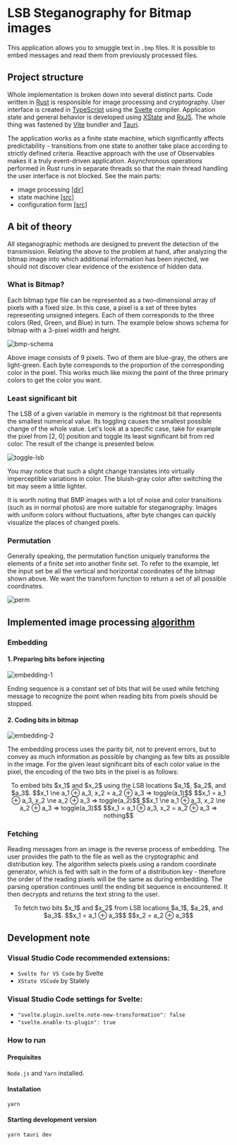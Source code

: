 # LSB Steganography for Bitmap images

This application allows you to smuggle text in `.bmp` files. It is possible to embed messages and read them from previously processed files.

## Project structure

Whole implementation is broken down into several distinct parts. Code written in [Rust](https://www.rust-lang.org/) is responsible for image processing and cryptography. User interface is created in [TypeScript](https://www.typescriptlang.org/) using the [Svelte](https://svelte.dev/) compiler. Application state and general behavior is developed using [XState](https://xstate.js.org/docs/) and [RxJS](https://rxjs.dev/guide/overview). The whole thing was fastened by [Vite](https://vitejs.dev/) bundler and [Tauri](https://tauri.app/).

The application works as a finite state machine, which significantly affects predictability - transitions from one state to another take place according to strictly defined criteria. Reactive approach with the use of Observables makes it a truly event-driven application. Asynchronous operations performed in Rust runs in separate threads so that the main thread handling the user interface is not blocked. See the main parts:

 - image processing [[dir]](https://github.com/milosz1092/steg-bitmap/tree/main/src-tauri/src/steganography)
 - state machine [[src]](https://github.com/milosz1092/steg-bitmap/blob/main/src/store/StateMachine/StateMachine.config.ts)
 - configuration form [[src]](https://github.com/milosz1092/steg-bitmap/blob/main/src/lib/Form/Form.svelte)

## A bit of theory

All steganographic methods are designed to prevent the detection of the transmission. Relating the above to the problem at hand, after analyzing the bitmap image into which additional information has been injected, we should not discover clear evidence of the existence of hidden data.

### What is Bitmap?

Each bitmap type file can be represented as a two-dimensional array of pixels with a fixed size. In this case, a pixel is a set of three bytes representing unsigned integers. Each of them corresponds to the three colors (Red, Green, and Blue) in turn. The example below shows schema for bitmap with a 3-pixel width and height.

![bmp-schema](https://user-images.githubusercontent.com/5222289/198069720-c0788fdb-1252-4336-b73a-b3fb82739a2c.png)

Above image consists of 9 pixels. Two of them are blue-gray, the others are light-green. Each byte corresponds to the proportion of the corresponding color in the pixel. This works much like mixing the paint of the three primary colors to get the color you want.

### Least significant bit

The LSB of a given variable in memory is the rightmost bit that represents the smallest numerical value. Its toggling causes the smallest possible change of the whole value. Let's look at a specific case, take for example the pixel from [2, 0] position and toggle its least significant bit from red color. The result of the change is presented below.

![toggle-lsb](https://user-images.githubusercontent.com/5222289/198108431-5b61bcce-6e57-4735-98d0-2d434626e237.png)

You may notice that such a slight change translates into virtually imperceptible variations in color. The bluish-gray color after switching the bit may seem a little lighter.

It is worth noting that BMP images with a lot of noise and color transitions (such as in normal photos) are more suitable for steganography. Images with uniform colors without fluctuations, after byte changes can quickly visualize the places of changed pixels.

### Permutation

Generally speaking, the permutation function uniquely transforms the elements of a finite set into another finite set. To refer to the example, let the input set be all the vertical and horizontal coordinates of the bitmap shown above. We want the transform function to return a set of all possible coordinates.

![perm](https://user-images.githubusercontent.com/5222289/198269134-c4e79e5b-12e0-4922-bdba-5ab46d2e99bb.png)

## Implemented image processing [algorithm](https://github.com/milosz1092/steg-bitmap/blob/main/src-tauri/src/steganography/image_processor.rs)

### Embedding

#### 1. Preparing bits before injecting
![embedding-1](https://user-images.githubusercontent.com/5222289/198255093-37f8c3bd-f21e-45cf-9b11-cfaa2f0cfb97.png)

Ending sequence is a constant set of bits that will be used while fetching message to recognize the point when reading bits from pixels should be stopped.

#### 2. Coding bits in bitmap
![embedding-2](https://user-images.githubusercontent.com/5222289/198290899-191836f9-b82f-4de6-867e-e9f18c1c7407.png)

The embedding process uses the parity bit, not to prevent errors, but to convey as much information as possible by changing as few bits as possible in the image. For the given least significant bits of each color value in the pixel, the encoding of the two bits in the pixel is as follows:
<p align="center">
To embed bits $x_1$ and $x_2$ using the LSB locations $a_1$, $a_2$, and $a_3$.
$$x_1 \ne a_1 ⊕ a_3, x_2 = a_2 ⊕ a_3 => toggle(a_1)$$
$$x_1 = a_1 ⊕ a_3, x_2 \ne a_2 ⊕ a_3 => toggle(a_2)$$
$$x_1 \ne a_1 ⊕ a_3, x_2 \ne a_2 ⊕ a_3 => toggle(a_3)$$
$$x_1 = a_1 ⊕ a_3, x_2 = a_2 ⊕ a_3 => nothing$$
</p>

### Fetching

Reading messages from an image is the reverse process of embedding. The user provides the path to the file as well as the cryptographic and distribution key. The algorithm selects pixels using a random coordinate generator, which is fed with salt in the form of a distribution key - therefore the order of the reading pixels will be the same as during embedding. The parsing operation continues until the ending bit sequence is encountered. It then decrypts and returns the text string to the user.

<p align="center">
To fetch two bits $x_1$ and $x_2$ from LSB locations $a_1$, $a_2$, and $a_3$.
$$x_1 = a_1 ⊕ a_3$$
$$x_2 = a_2 ⊕ a_3$$
</p>

## Development note

### Visual Studio Code recommended extensions:

 - `Svelte for VS Code` by Svelte
 - `XState VSCode` by Stately
 
### Visual Studio Code settings for Svelte:
 - `"svelte.plugin.svelte.note-new-transformation": false`
 - `"svelte.enable-ts-plugin": true`
 
### How to run
#### Prequisites
`Node.js` and `Yarn` installed.

#### Installation
`yarn`

#### Starting development version
`yarn tauri dev`
